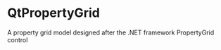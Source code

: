 QtPropertyGrid
==============

A property grid model designed after the .NET framework PropertyGrid control
